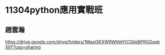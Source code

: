 # 11304python應用實戰班 

## 趙雲瀚
https://drive.google.com/drive/folders/1Maol3KXW9WhthYtCGbkBPflGGqqkXllY?usp=sharing
